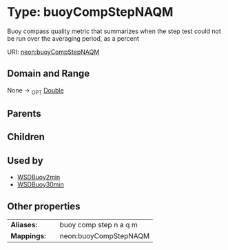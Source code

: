 
# Type: buoyCompStepNAQM


Buoy compass quality metric that summarizes when the step test could not be run over the averaging period, as a percent

URI: [neon:buoyCompStepNAQM](https://data.neonscience.org/buoyCompStepNAQM)


## Domain and Range

None ->  <sub>OPT</sub> [Double](types/Double.md)

## Parents


## Children


## Used by

 * [WSDBuoy2min](WSDBuoy2min.md)
 * [WSDBuoy30min](WSDBuoy30min.md)

## Other properties

|  |  |  |
| --- | --- | --- |
| **Aliases:** | | buoy comp step n a q m |
| **Mappings:** | | neon:buoyCompStepNAQM |

